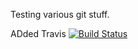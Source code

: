Testing various git stuff.

ADded Travis
[![Build Status](https://travis-ci.org/Energiz0r/iotit-web.svg?branch=master)](https://travis-ci.org/Energiz0r/iotit-web)
